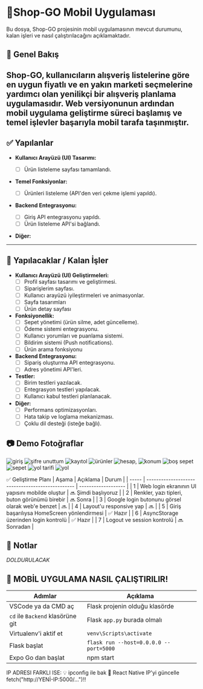 # 📱Shop-GO Mobil Uygulaması

Bu dosya, Shop-GO projesinin mobil uygulamasının mevcut durumunu, kalan işleri ve nasıl çalıştırılacağını açıklamaktadır.

## 📝 Genel Bakış
Shop-GO, kullanıcıların alışveriş listelerine göre en uygun fiyatlı ve en yakın marketi seçmelerine yardımcı olan yenilikçi bir alışveriş planlama uygulamasıdır. Web versiyonunun ardından mobil uygulama geliştirme süreci başlamış ve temel işlevler başarıyla mobil tarafa taşınmıştır.
---

## ✅ Yapılanlar

* **Kullanıcı Arayüzü (UI) Tasarımı:**
    * [ ] Ürün listeleme sayfası tamamlandı.
  
* **Temel Fonksiyonlar:**

    * [ ] Ürünleri listeleme (API'den veri çekme işlemi yapıldı).
  
* **Backend Entegrasyonu:**
    * [ ] Giriş API entegrasyonu yapıldı.
    * [ ] Ürün listeleme API'si bağlandı.
  
* **Diğer:**
    
---

## 🚧 Yapılacaklar / Kalan İşler

* **Kullanıcı Arayüzü (UI) Geliştirmeleri:**
    * [ ] Profil sayfası tasarımı ve geliştirmesi.
    * [ ] Siparişlerim sayfası.
    * [ ] Kullanıcı arayüzü iyileştirmeleri ve animasyonlar.
    * [ ] Sayfa tasarımları
    * [ ]  Ürün detay sayfası 
* **Fonksiyonellik:**
    * [ ] Sepet yönetimi (ürün silme, adet güncelleme).
    * [ ] Ödeme sistemi entegrasyonu.
    * [ ] Kullanıcı yorumları ve puanlama sistemi.
    * [ ] Bildirim sistemi (Push notifications).
    * [ ] Ürün arama fonksiyonu 
* **Backend Entegrasyonu:**
    * [ ] Sipariş oluşturma API entegrasyonu.
    * [ ] Adres yönetimi API'leri.
* **Testler:**
    * [ ] Birim testleri yazılacak.
    * [ ] Entegrasyon testleri yapılacak.
    * [ ] Kullanıcı kabul testleri planlanacak.
* **Diğer:**
    * [ ] Performans optimizasyonları.
    * [ ] Hata takip ve loglama mekanizması.
    * [ ] Çoklu dil desteği (isteğe bağlı).

## 📷 Demo Fotoğraflar
![giriş](https://github.com/user-attachments/assets/a86a4b42-f360-41dc-aaef-4e69703c9a7d)
![şifre unuttum](https://github.com/user-attachments/assets/79c6db49-cd9d-4b9e-a005-0fdfac33bc34)
![kayıtol](https://github.com/user-attachments/assets/b3cfed1d-e473-4d25-b421-dc1d157ed7d6)
![ürünler](https://github.com/user-attachments/assets/4b8e531e-18d2-425b-a0ac-4ff0b06a4347)
![hesap,](https://github.com/user-attachments/assets/d19a0f21-c583-4ed0-af58-048d38eed863)
![konum](https://github.com/user-attachments/assets/c9058cab-9c3d-4ae0-b4d0-cb16af49f388)
![boş sepet](https://github.com/user-attachments/assets/f42d79d5-8465-4643-9b0e-89d633d2d6fd)
![sepet](https://github.com/user-attachments/assets/93339035-fa1c-4038-a31e-b034bbca64bf)
![yol tarifi](https://github.com/user-attachments/assets/1564e33a-7cc1-4490-8410-d8b6aed073f2)
![yol](https://github.com/user-attachments/assets/4c79a8fc-40c8-4b83-8147-dc19487ab3f8)




✅ Geliştirme Planı
| Aşama | Açıklama                                         | Durum               |
| ----- | ------------------------------------------------ | ------------------- |
| 1     | Web login ekranının UI yapısını mobilde oluştur  | 🔜 Şimdi başlıyoruz |
| 2     | Renkler, yazı tipleri, buton görünümü birebir    | 🔜 Sonra            |
| 3     | Google login butonunu görsel olarak web'e benzet | 🔜                  |
| 4     | Layout'u responsive yap                          | 🔜                  |
| 5     | Giriş başarılıysa HomeScreen yönlendirmesi       | ✅ Hazır             |
| 6     | AsyncStorage üzerinden login kontrolü            | ✅ Hazır             |
| 7     | Logout ve session kontrolü                       | 🔜 Sonradan         |



## 📄 Notlar
*DOLDURULACAK*

## 📱 MOBİL UYGULAMA NASIL ÇALIŞTIRILIR! 
| Adımlar                          | Açıklama                               |
| -------------------------------- | -------------------------------------- |
| VSCode ya da CMD aç              | Flask projenin olduğu klasörde         |
| `cd` ile `Backend` klasörüne git | Flask `app.py` burada olmalı           |
| Virtualenv'i aktif et            | `venv\Scripts\activate`                |
| Flask başlat                     | `flask run --host=0.0.0.0 --port=5000` |
| Expo Go dan başlat               | npm start                              |
IP ADRESI FARKLI ISE:
💡	ipconfig ile bak
🧠 React Native IP'yi güncelle	fetch("http://YENİ-IP:5000/...")!!

